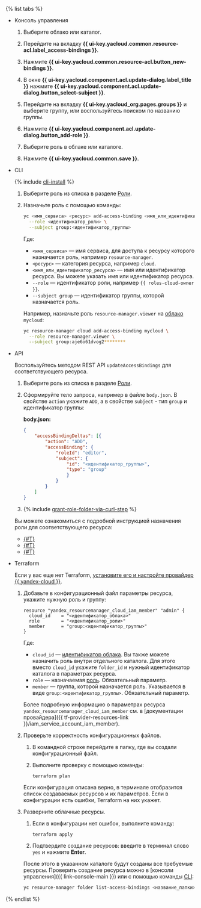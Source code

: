{% list tabs %}

- Консоль управления

   1. Выберите облако или каталог.

   1. Перейдите на вкладку **{{ ui-key.yacloud.common.resource-acl.label_access-bindings }}**.

   1. Нажмите **{{ ui-key.yacloud.common.resource-acl.button_new-bindings }}**.

   1. В окне **{{ ui-key.yacloud.component.acl.update-dialog.label_title }}** нажмите **{{ ui-key.yacloud.component.acl.update-dialog.button_select-subject }}**.

   1. Перейдите на вкладку **{{ ui-key.yacloud_org.pages.groups }}** и выберите группу, или воспользуйтесь поиском по названию группы.

   1. Нажмите **{{ ui-key.yacloud.component.acl.update-dialog.button_add-role }}**.

   1. Выберите роль в облаке или каталоге.

   1. Нажмите **{{ ui-key.yacloud.common.save }}**.

- CLI

  {% include [cli-install](../cli-install.md) %}

  1. Выберите роль из списка в разделе [Роли](../../iam/concepts/access-control/roles.md).

  1. Назначьте роль с помощью команды:

      ```bash
      yc <имя_сервиса> <ресурс> add-access-binding <имя_или_идентификатор_ресурса> \
        --role <идентификатор_роли> \
        --subject group:<идентификатор_группы>
      ```

      Где:

      * `<имя_сервиса>` — имя сервиса, для доступа к ресурсу которого назначается роль, например `resource-manager`.
      * `<ресурс>` — категория ресурса, например `cloud`.
      * `<имя_или_идентификатор_ресурса>` — имя или идентификатор ресурса. Вы можете указать имя или идентификатор ресурса.
      * `--role` — идентификатор роли, например `{{ roles-cloud-owner }}`.
      * `--subject group` — идентификатор группы, которой назначается роль.

      Например, назначьте роль `resource-manager.viewer` на [облако](../../resource-manager/concepts/resources-hierarchy.md#folder) `mycloud`:

      ```bash
      yc resource-manager cloud add-access-binding mycloud \
        --role resource-manager.viewer \
        --subject group:aje6o61dvog2********
      ```

- API

  Воспользуйтесь методом REST API `updateAccessBindings` для соответствующего ресурса.

  1. Выберите роль из списка в разделе [Роли](../../iam/concepts/access-control/roles.md).

  1. Сформируйте тело запроса, например в файле `body.json`. В свойстве `action` укажите `ADD`, а в свойстве `subject` - тип `group` и идентификатор группы:

      **body.json:**
      ```json
      {
          "accessBindingDeltas": [{
              "action": "ADD",
              "accessBinding": {
                  "roleId": "editor",
                  "subject": {
                      "id": "<идентификатор_группы>",
                      "type": "group"
                      }
                  }
              }
          ]
      }
      ```

  1. {% include [grant-role-folder-via-curl-step](../iam/grant-role-folder-via-curl-step.md) %}

  Вы можете ознакомиться с подробной инструкцией назначения роли для соответствующего ресурса:
  * [{#T}](../../iam/operations/sa/set-access-bindings.md)
  * [{#T}](../../resource-manager/operations/cloud/set-access-bindings.md)
  * [{#T}](../../resource-manager/operations/folder/set-access-bindings.md)

- Terraform

    Если у вас еще нет Terraform, [установите его и настройте провайдер {{ yandex-cloud }}](../../tutorials/infrastructure-management/terraform-quickstart.md#install-terraform).

    1. Добавьте в конфигурационный файл параметры ресурса, укажите нужную роль и группу:

       ```
       resource "yandex_resourcemanager_cloud_iam_member" "admin" {
         cloud_id    = "<идентификатор_облака>"
         role        = "<идентификатор_роли>"
         member      = "group:<идентификатор_группы>"
       }
       ```

       Где:

       * `cloud_id` — [идентификатор облака](../../resource-manager/operations/cloud/get-id.md). Вы также можете назначить роль внутри отдельного каталога. Для этого вместо `cloud_id` укажите `folder_id` и нужный идентификатор каталога в параметрах ресурса.
       * `role` — назначаемая [роль](../../iam/concepts/access-control/roles.md). Обязательный параметр.
       * `member` — группа, которой назначается роль. Указывается в виде `group:<идентификатор_группы>`. Обязательный параметр.

       Более подробную информацию о параметрах ресурса `yandex_resourcemanager_cloud_iam_member` см. в [документации провайдера]({{ tf-provider-resources-link }}/iam_service_account_iam_member).

    1. Проверьте корректность конфигурационных файлов.

       1. В командной строке перейдите в папку, где вы создали конфигурационный файл.
       1. Выполните проверку с помощью команды:

          ```
          terraform plan
          ```

       Если конфигурация описана верно, в терминале отобразится список создаваемых ресурсов и их параметров. Если в конфигурации есть ошибки, Terraform на них укажет.

    1. Разверните облачные ресурсы.

       1. Если в конфигурации нет ошибок, выполните команду:

          ```
          terraform apply
          ```

       1. Подтвердите создание ресурсов: введите в терминал слово `yes` и нажмите **Enter**.

       После этого в указанном каталоге будут созданы все требуемые ресурсы. Проверить создание ресурса можно в [консоли управления]({{ link-console-main }}) или с помощью команды [CLI](../../cli/quickstart.md):

       ```bash
       yc resource-manager folder list-access-bindings <название_папки>|<идентификатор_папки>
       ```

{% endlist %}
